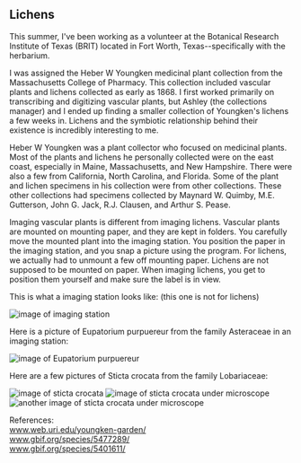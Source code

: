 ## Lichens

This summer, I've been working as a volunteer at the Botanical Research Institute of Texas (BRIT) located in Fort Worth, Texas--specifically with the herbarium. 

I was assigned the Heber W Youngken medicinal plant collection from the Massachusetts College of Pharmacy. This collection included vascular plants and lichens collected as early as 1868. I first worked primarily on transcribing and digitizing vascular plants, but Ashley (the collections manager) and I ended up finding a smaller collection of Youngken's lichens a few weeks in. Lichens and the symbiotic relationship behind their existence is incredibly interesting to me. 

Heber W Youngken was a plant collector who focused on medicinal plants. Most of the plants and lichens he personally collected were on the east coast, especially in Maine, Massachusetts, and New Hampshire. There were also a few from California, North Carolina, and Florida. Some of the plant and lichen specimens in his collection were from other collections. These other collections had specimens collected by Maynard W. Quimby, M.E. Gutterson, John G. Jack, R.J. Clausen, and Arthur S. Pease. 

Imaging vascular plants is different from imaging lichens. Vascular plants are mounted on mounting paper, and they are kept in folders. You carefully move the mounted plant into the imaging station. You position the paper in the imaging station, and you snap a picture using the program. For lichens, we actually had to unmount a few off mounting paper. Lichens are not supposed to be mounted on paper. When imaging lichens, you get to position them yourself and make sure the label is in view.

This is what a imaging station looks like: (this one is not for lichens)

![image of imaging station](/docs/assets/img/Imagingstation.JPG)

Here is a picture of Eupatorium purpuereur from the family Asteraceae in an imaging station:

![image of Eupatorium purpuereur](/docs/assets/img/Eupatorium-purpureur.JPG)

Here are a few pictures of Sticta crocata from the family Lobariaceae:

![image of sticta crocata](./docs/assets/img/06_text.jpg)
![image of sticta crocata under microscope](/docs/assets/img/06a.JPG)
![another image of sticta crocata under microscope](./docs/assets/img/06b.JPG)

References: <br>
<a href="https://web.uri.edu/youngken-garden/">www.web.uri.edu/youngken-garden/</a> <br>
<a href="https://www.gbif.org/species/5477289/">www.gbif.org/species/5477289/</a> <br>
<a href="https://www.gbif.org/species/5401611/">www.gbif.org/species/5401611/</a> 

